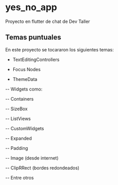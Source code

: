 # yes_no_app

Proyecto en flutter de chat de Dev Taller

## Temas puntuales

En este proyecto se tocararon los siguientes temas: 


- TextEditingControllers

- Focus Nodes

- ThemeData

-- Widgets como:

--   Containers

--   SizeBox

--   ListViews

--   CustomWidgets

--   Expanded

--   Padding

--   Image (desde internet)

--   ClipRRect (bordes redondeados)

--   Entre otros

